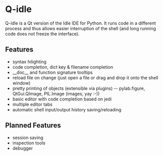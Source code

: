 # Q-idle #

Q-idle is a Qt version of the Idle IDE for Python.
It runs code in a different process and thus allows easier interruption
of the shell (and long running code does not freeze the interface).

## Features ##

  - syntax hilighting
  - code completion, dict key & filename completion
  - \_\_doc\_\_ and function signature tooltips
  - reload file on change (just open a file or drag and drop it onto the shell window)
  - pretty printing of objects (extensible via plugins)
    -- pylab.figure, QtGui.QImage, PIL.Image (images, yay :-))
  - basic editor with code completion based on jedi
  - multiple editor tabs
  - automatic shell input/output history saving/reloading

## Planned Features ##

  - session saving
  - inspection tools
  - debugger



